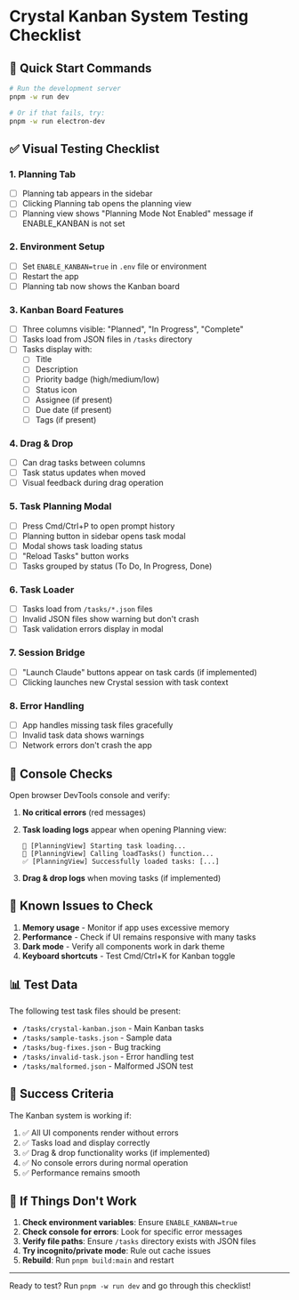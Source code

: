 # Crystal Kanban System Testing Checklist

## 🚀 Quick Start Commands

```bash
# Run the development server
pnpm -w run dev

# Or if that fails, try:
pnpm -w run electron-dev
```

## ✅ Visual Testing Checklist

### 1. **Planning Tab**
- [ ] Planning tab appears in the sidebar
- [ ] Clicking Planning tab opens the planning view
- [ ] Planning view shows "Planning Mode Not Enabled" message if ENABLE_KANBAN is not set

### 2. **Environment Setup**
- [ ] Set `ENABLE_KANBAN=true` in `.env` file or environment
- [ ] Restart the app
- [ ] Planning tab now shows the Kanban board

### 3. **Kanban Board Features**
- [ ] Three columns visible: "Planned", "In Progress", "Complete"
- [ ] Tasks load from JSON files in `/tasks` directory
- [ ] Tasks display with:
  - [ ] Title
  - [ ] Description
  - [ ] Priority badge (high/medium/low)
  - [ ] Status icon
  - [ ] Assignee (if present)
  - [ ] Due date (if present)
  - [ ] Tags (if present)

### 4. **Drag & Drop**
- [ ] Can drag tasks between columns
- [ ] Task status updates when moved
- [ ] Visual feedback during drag operation

### 5. **Task Planning Modal**
- [ ] Press Cmd/Ctrl+P to open prompt history
- [ ] Planning button in sidebar opens task modal
- [ ] Modal shows task loading status
- [ ] "Reload Tasks" button works
- [ ] Tasks grouped by status (To Do, In Progress, Done)

### 6. **Task Loader**
- [ ] Tasks load from `/tasks/*.json` files
- [ ] Invalid JSON files show warning but don't crash
- [ ] Task validation errors display in modal

### 7. **Session Bridge**
- [ ] "Launch Claude" buttons appear on task cards (if implemented)
- [ ] Clicking launches new Crystal session with task context

### 8. **Error Handling**
- [ ] App handles missing task files gracefully
- [ ] Invalid task data shows warnings
- [ ] Network errors don't crash the app

## 📝 Console Checks

Open browser DevTools console and verify:

1. **No critical errors** (red messages)
2. **Task loading logs** appear when opening Planning view:
   ```
   🔄 [PlanningView] Starting task loading...
   📂 [PlanningView] Calling loadTasks() function...
   ✅ [PlanningView] Successfully loaded tasks: [...]
   ```

3. **Drag & drop logs** when moving tasks (if implemented)

## 🐛 Known Issues to Check

1. **Memory usage** - Monitor if app uses excessive memory
2. **Performance** - Check if UI remains responsive with many tasks
3. **Dark mode** - Verify all components work in dark theme
4. **Keyboard shortcuts** - Test Cmd/Ctrl+K for Kanban toggle

## 📊 Test Data

The following test task files should be present:
- `/tasks/crystal-kanban.json` - Main Kanban tasks
- `/tasks/sample-tasks.json` - Sample data
- `/tasks/bug-fixes.json` - Bug tracking
- `/tasks/invalid-task.json` - Error handling test
- `/tasks/malformed.json` - Malformed JSON test

## 🎯 Success Criteria

The Kanban system is working if:
1. ✅ All UI components render without errors
2. ✅ Tasks load and display correctly
3. ✅ Drag & drop functionality works (if implemented)
4. ✅ No console errors during normal operation
5. ✅ Performance remains smooth

## 🚨 If Things Don't Work

1. **Check environment variables**: Ensure `ENABLE_KANBAN=true`
2. **Check console for errors**: Look for specific error messages
3. **Verify file paths**: Ensure `/tasks` directory exists with JSON files
4. **Try incognito/private mode**: Rule out cache issues
5. **Rebuild**: Run `pnpm build:main` and restart

---

Ready to test? Run `pnpm -w run dev` and go through this checklist!